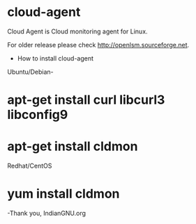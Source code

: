 # cloud-agent

Cloud Agent is Cloud monitoring agent for Linux.

For older release please check http://openlsm.sourceforge.net.

* How to install cloud-agent

Ubuntu/Debian-
  # apt-get install curl libcurl3 libconfig9

  # apt-get install  cldmon
  
Redhat/CentOS

  # yum install cldmon


-Thank  you,
IndianGNU.org
